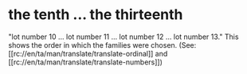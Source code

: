 # the tenth ... the thirteenth

"lot number 10 ... lot number 11 ... lot number 12 ... lot number 13." This shows the order in which the families were chosen. (See: [[rc://en/ta/man/translate/translate-ordinal]] and [[rc://en/ta/man/translate/translate-numbers]])

